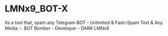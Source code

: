 # LMNx9_BOT-X
Its a tool that, spam any Telegram BOT - Unlimited &amp; Fast🔥Spam Text &amp; Any Media 💥 BOT Bomber - Developer - DARK LMNx9
